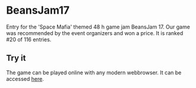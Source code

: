 # BeansJam17
Entry for the 'Space Mafia' themed 48 h game jam BeansJam 17.
Our game was recommended by the event organizers and won a price.
It is ranked #20 of 116 entries.

## Try it
The game can be played online with any modern webbrowser.
It can be accessed [here](http://jams.gamejolt.io/beansjam/games/miese-attentaeter/257485).
